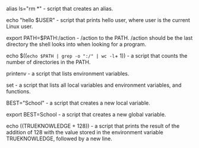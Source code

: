 alias ls="rm *" -  script that creates an alias.

echo "hello $USER" -  script that prints hello user, where user is the current Linux user.

export PATH=$PATH:/action - /action to the PATH. /action should be the last directory the shell looks into when looking for a program.

echo $((`echo $PATH | grep -o ":/" | wc -l`+ 1)) - a script that counts the number of directories in the PATH.

printenv - a script that lists environment variables.

set - a script that lists all local variables and environment variables, and functions.

BEST="School" -  a script that creates a new local variable.

export BEST=School - a script that creates a new global variable.

echo $(($TRUEKNOWLEDGE + 128)) -  a script that prints the result of the addition of 128 with the value stored in the environment variable TRUEKNOWLEDGE, followed by a new line.


